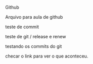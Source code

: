 Github

Arquivo para aula de github

teste de commit


teste de git / release e renew

testando os commits do git

checar o link para ver o que aconteceu.


